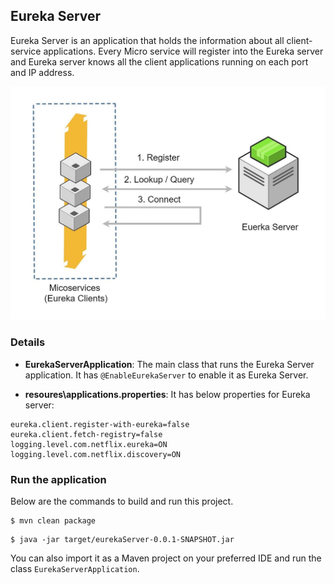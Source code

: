 ## Eureka Server

Eureka Server is an application that holds the information about all client-service applications. Every Micro service will register into the Eureka server and Eureka server knows all the client applications running on each port and IP address.

<img src="/images/eureka-server.png">

### Details

- __EurekaServerApplication__: The main class that runs the Eureka Server application. It has `@EnableEurekaServer` to enable it as Eureka Server.

- __resoures\applications.properties__: It has below properties for Eureka server:
````propierties
eureka.client.register-with-eureka=false
eureka.client.fetch-registry=false
logging.level.com.netflix.eureka=ON
logging.level.com.netflix.discovery=ON
````

### Run the application

Below are the commands to build and run this project.
```
$ mvn clean package
```

```
$ java -jar target/eurekaServer-0.0.1-SNAPSHOT.jar
```


You can also import it as a Maven project on your preferred IDE and run the class `EurekaServerApplication`.

